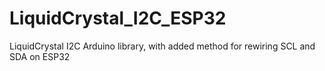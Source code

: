 # LiquidCrystal_I2C_ESP32

LiquidCrystal I2C Arduino library, with added method for rewiring SCL and SDA on ESP32 
